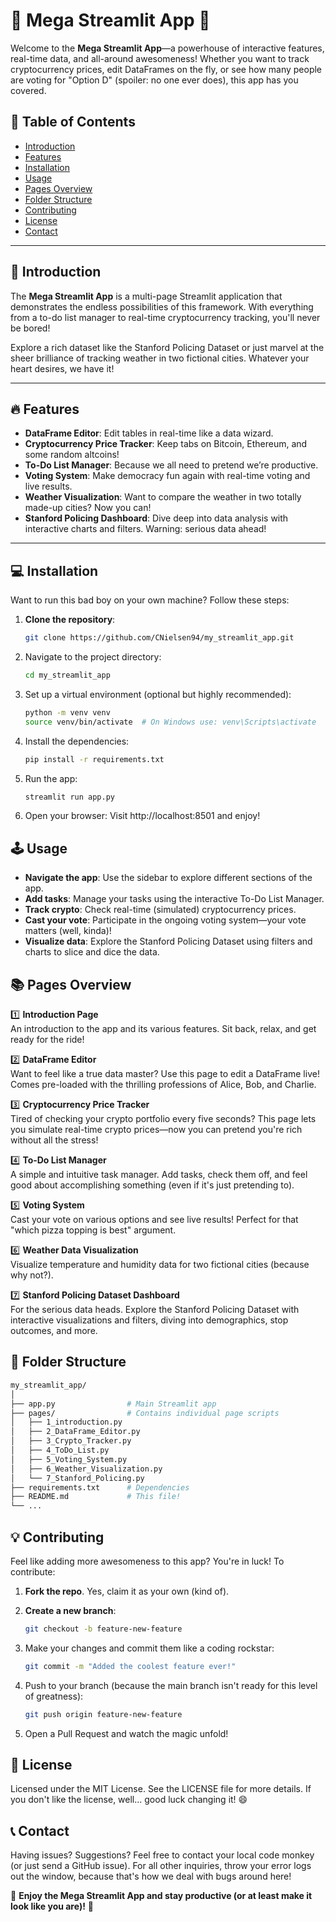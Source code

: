 # 🦄 **Mega Streamlit App** 🎉

Welcome to the **Mega Streamlit App**—a powerhouse of interactive features, real-time data, and all-around awesomeness! Whether you want to track cryptocurrency prices, edit DataFrames on the fly, or see how many people are voting for "Option D" (spoiler: no one ever does), this app has you covered.

## 🚀 **Table of Contents**
- [Introduction](#introduction)
- [Features](#features)
- [Installation](#installation)
- [Usage](#usage)
- [Pages Overview](#pages-overview)
- [Folder Structure](#folder-structure)
- [Contributing](#contributing)
- [License](#license)
- [Contact](#contact)

---

## 🌟 **Introduction**

The **Mega Streamlit App** is a multi-page Streamlit application that demonstrates the endless possibilities of this framework. With everything from a to-do list manager to real-time cryptocurrency tracking, you'll never be bored!

Explore a rich dataset like the Stanford Policing Dataset or just marvel at the sheer brilliance of tracking weather in two fictional cities. Whatever your heart desires, we have it!

---

## 🔥 **Features**
- **DataFrame Editor**: Edit tables in real-time like a data wizard.
- **Cryptocurrency Price Tracker**: Keep tabs on Bitcoin, Ethereum, and some random altcoins!
- **To-Do List Manager**: Because we all need to pretend we’re productive.
- **Voting System**: Make democracy fun again with real-time voting and live results.
- **Weather Visualization**: Want to compare the weather in two totally made-up cities? Now you can!
- **Stanford Policing Dashboard**: Dive deep into data analysis with interactive charts and filters. Warning: serious data ahead!

---

## 💻 **Installation**

Want to run this bad boy on your own machine? Follow these steps:

1. **Clone the repository**:
    ```bash
   git clone https://github.com/CNielsen94/my_streamlit_app.git
    ```
2. Navigate to the project directory:
    ```bash
    cd my_streamlit_app
    ```
3. Set up a virtual environment (optional but highly recommended):
    ```bash
    python -m venv venv
    source venv/bin/activate  # On Windows use: venv\Scripts\activate
    ```
4. Install the dependencies:
    ```bash
    pip install -r requirements.txt
    ```
5. Run the app:
    ```bash
    streamlit run app.py
    ```
6. Open your browser: Visit http://localhost:8501 and enjoy!

## 🕹 **Usage**

- **Navigate the app**: Use the sidebar to explore different sections of the app.
- **Add tasks**: Manage your tasks using the interactive To-Do List Manager.
- **Track crypto**: Check real-time (simulated) cryptocurrency prices.
- **Cast your vote**: Participate in the ongoing voting system—your vote matters (well, kinda)!
- **Visualize data**: Explore the Stanford Policing Dataset using filters and charts to slice and dice the data.

## 📚 **Pages Overview**

1️⃣ **Introduction Page**  
An introduction to the app and its various features. Sit back, relax, and get ready for the ride!

2️⃣ **DataFrame Editor**  
Want to feel like a true data master? Use this page to edit a DataFrame live! Comes pre-loaded with the thrilling professions of Alice, Bob, and Charlie.

3️⃣ **Cryptocurrency Price Tracker**  
Tired of checking your crypto portfolio every five seconds? This page lets you simulate real-time crypto prices—now you can pretend you're rich without all the stress!

4️⃣ **To-Do List Manager**  
A simple and intuitive task manager. Add tasks, check them off, and feel good about accomplishing something (even if it's just pretending to).

5️⃣ **Voting System**  
Cast your vote on various options and see live results! Perfect for that "which pizza topping is best" argument.

6️⃣ **Weather Data Visualization**  
Visualize temperature and humidity data for two fictional cities (because why not?).

7️⃣ **Stanford Policing Dataset Dashboard**  
For the serious data heads. Explore the Stanford Policing Dataset with interactive visualizations and filters, diving into demographics, stop outcomes, and more.

## 📁 **Folder Structure**

```bash
my_streamlit_app/
│
├── app.py                # Main Streamlit app
├── pages/                # Contains individual page scripts
│   ├── 1_introduction.py
│   ├── 2_DataFrame_Editor.py
│   ├── 3_Crypto_Tracker.py
│   ├── 4_ToDo_List.py
│   ├── 5_Voting_System.py
│   ├── 6_Weather_Visualization.py
│   └── 7_Stanford_Policing.py
├── requirements.txt      # Dependencies
├── README.md             # This file!
└── ...
```

## 💡 **Contributing**

Feel like adding more awesomeness to this app? You're in luck! To contribute:

1. **Fork the repo**. Yes, claim it as your own (kind of).

2. **Create a new branch**:
   ```bash
   git checkout -b feature-new-feature
    ```

3. Make your changes and commit them like a coding rockstar:
    ```bash
    git commit -m "Added the coolest feature ever!"
    ```

4. Push to your branch (because the main branch isn't ready for this level of greatness):
    ```bash
    git push origin feature-new-feature
    ```

5. Open a Pull Request and watch the magic unfold!

## 📜 **License**

Licensed under the MIT License. See the LICENSE file for more details. If you don't like the license, well... good luck changing it! 😄

## 📞 **Contact**

Having issues? Suggestions? Feel free to contact your local code monkey (or just send a GitHub issue). For all other inquiries, throw your error logs out the window, because that's how we deal with bugs around here!

🎉 **Enjoy the Mega Streamlit App and stay productive (or at least make it look like you are)!** 🎉
